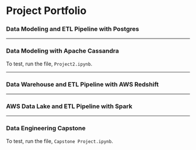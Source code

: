# Project Portfolio


### Data Modeling and ETL Pipeline with Postgres

---

### Data Modeling with Apache Cassandra

To test, run the file, `Project2.ipynb`.

---

### Data Warehouse and ETL Pipeline with AWS Redshift


---

### AWS Data Lake and ETL Pipeline with Spark


---

### Data Engineering Capstone

To test, run the file, `Capstone Project.ipynb`.
